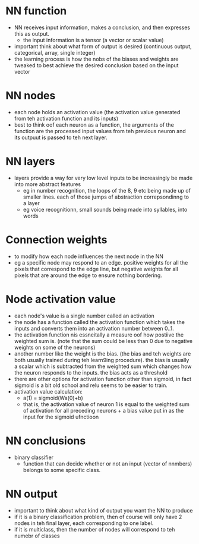 
# NN function
- NN receives input information, makes a conclusion, and then expresses this as output.
    + the input information is a tensor (a vector or scalar value)
- important think about what form of output is desired (continuous output, categorical, array, single integer)
- the learning process is how the nobs of the biases and weights are tweaked to best achieve the desired conclusion based on the input vector

# NN nodes
- each node holds an activation value (the activation value generated from teh activation function and its inputs)
- best to think oof each neuron as a function, the arguments of the function are the processed input values from teh previous neuron and its outpuut is passed to teh next layer.

# NN layers
- layers provide a way for very low level inputs to be increasingly be made into more abstract features
    + eg in number recognition, the loops of the 8, 9 etc being made up of smaller lines. each of those jumps of abstraction correpsondinng to a layer
    + eg voice recognitionn, small sounds being made into syllables, into words

# Connection weights
- to modify how each node influences the next node in the NN
- eg a specific node may respond to an edge. positive weights for all the pixels that correspond to the edge line, but negative weights for all pixels that are around the edge to ensure nothing bordering.


# Node activation value
- each node's value is a single number called an activation
- the node has a function called the activation function which takes the inputs and converts them into an activation number between 0..1.
- the activation function nis essneitally a measure oof how postiive the weighted sum is. (note that the sum could be less than 0 due to negative weights on some of the neurons)
- another number like the weight is the bias. (the bias and teh weights are both usually trained during teh learn9ing procedure). the bias is usually a scalar which is subtracted from the weighted sum which changes how the neuron responds to the inputs. the bias acts as a threshold
- there are other options for activation function other than sigmoid, in fact sigmoid is a bit old school and relu seems to be easier to train. 
- activation value calculation:
    + a(1) = sigmoid(Wa(0)+b)
    + that is, the activation value of neuron 1 is equal to the weighted sum of activation for all preceding neurons + a bias value put in as the input for the sigmoid ufnctioon


# NN conclusions
- binary classifier
    + function that can decide whether or not an input (vector of nnmbers) belongs to some specific class.

# NN output
- important to think about what kind of output you want the NN to produce
- if it is a binary classification problem, then of course will only have 2 nodes in teh final layer, each corresponding to one label.
- if it is multiclass, then the number of nodes will correspond to teh numebr of classes